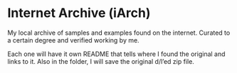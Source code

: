 # Internet Archive (iArch)

My local archive of samples and examples found on the internet.  Curated to a certain degree and verified working by me.

Each one will have it own README that tells where I found the original and links to it. Also in the folder, I will save the original d/l’ed zip file.